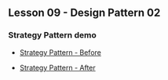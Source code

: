 ## Lesson 09 - Design Pattern 02
### Strategy Pattern demo

- [Strategy Pattern - Before](src/main/java/shipping/before)

- [Strategy Pattern - After](src/main/java/shipping/after)
